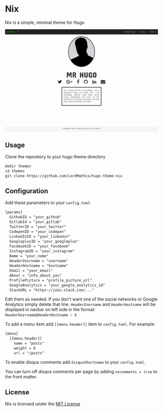 # Nix

Nix is a simple, minimal theme for Hugo

![Hugo Theme Nix](https://raw.githubusercontent.com/LordMathis/hugo-theme-nix/master/images/screenshot.png)

## Usage

Clone the repository to your hugo theme directory

```
mkdir themes
cd themes
git clone https://github.com/LordMathis/hugo-theme-nix
```

## Configuration

Add these parameters to your `config.toml`:

```
[params]
  GithubID = "your_github"
  GitlabId = "your_gitlab"
  TwitterID = "your_twitter"
  CodepenID = "your_codepen"
  LinkedInID = "your_linkedin"
  GoogleplusID = "your_googleplus"
  FacebookID = "your_facebook"
  InstagramID = "your_instagram"
  Name = "your_name"
  HeaderUsername = "username"
  HeaderHostname = "hostname"
  Email = "your_email"
  About = "info_about_you"
  ProfilePicture = "profile_picture_url"
  GoogleAnalytics = "your_google_analytics_id"
  SlackURL = "https://join.slack.com/..."
```

Edit them as needed. If you don't want one of the social networks or Google Analytics simply delete that line. `HeaderUsername` and `HeaderHostname` will be displayed in navbar on left side in the format: `HeaderUsername@HeaderHostname ~ $`

To add a menu item add `[[menu.header]]` item to `config.toml`. For example:

```
[menu]
  [[menu.header]]
    name = "posts"
    weight = 0
    url = "/posts"
```

To enable disqus comments add `disqusShortname` to your `config.toml`.

You can turn off disqus comments per page by adding `nocomments = true` to the front matter.

## License

Nix is licensed under the [MIT License](LICENSE.md)
